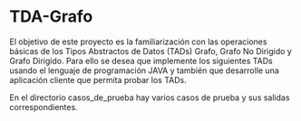 # TDA-Grafo
El objetivo de este proyecto es la familiarización con las operaciones básicas de los Tipos Abstractos de Datos (TADs) Grafo, Grafo No Dirigido y Grafo Dirigido. Para ello se desea que implemente los siguientes TADs usando el lenguaje de programación JAVA y también que desarrolle una aplicación cliente que permita probar los TADs.

En el directorio casos_de_prueba hay varios casos de prueba y sus salidas correspondientes.
